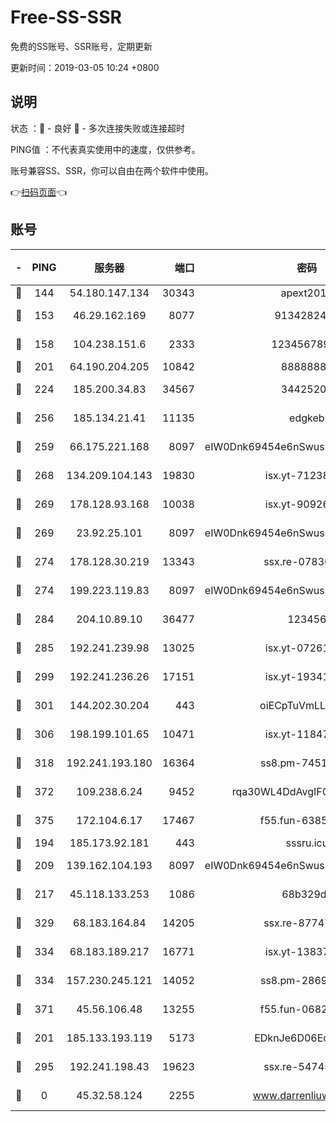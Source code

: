# Free-SS-SSR

免费的SS账号、SSR账号，定期更新

更新时间：2019-03-05 10:24 +0800

## 说明

状态     ：🙂 - 良好 🙁 - 多次连接失败或连接超时

PING值   ：不代表真实使用中的速度，仅供参考。

账号兼容SS、SSR，你可以自由在两个软件中使用。

👉[扫码页面](https://liesauer.github.io/free-ss-ssr.github.io/)👈

## 账号

|-|PING|服务器|端口|密码|加密方式|区域|
|:----:|:----:|:-----:|-----:|:----:|:----:|:----:|
|🙂|144|54.180.147.134|30343|apext2019|chacha20|KR|
|🙂|153|46.29.162.169|8077|9134282479|aes-256-cfb|RU|
|🙂|158|104.238.151.6|2333|12345678900|aes-256-cfb|JP|
|🙂|201|64.190.204.205|10842|88888888|rc4-md5|US|
|🙂|224|185.200.34.83|34567|34425208|aes-256-cfb|US|
|🙂|256|185.134.21.41|11135|edgkeb|aes-256-cfb|GB|
|🙂|259|66.175.221.168|8097|eIW0Dnk69454e6nSwuspv9DmS201tQ0D|aes-256-cfb|US|
|🙂|268|134.209.104.143|19830|isx.yt-71238117|aes-256-cfb|SG|
|🙂|269|178.128.93.168|10038|isx.yt-90926277|aes-256-cfb|SG|
|🙂|269|23.92.25.101|8097|eIW0Dnk69454e6nSwuspv9DmS201tQ0D|aes-256-cfb|US|
|🙂|274|178.128.30.219|13343|ssx.re-07836021|aes-256-cfb|SG|
|🙂|274|199.223.119.83|8097|eIW0Dnk69454e6nSwuspv9DmS201tQ0D|aes-256-cfb|US|
|🙂|284|204.10.89.10|36477|123456|aes-256-cfb|US|
|🙂|285|192.241.239.98|13025|isx.yt-07261682|aes-256-cfb|US|
|🙂|299|192.241.236.26|17151|isx.yt-19341877|aes-256-cfb|US|
|🙂|301|144.202.30.204|443|oiECpTuVmLLxk4Ts|aes-256-cfb|US|
|🙂|306|198.199.101.65|10471|isx.yt-11847851|aes-256-cfb|US|
|🙂|318|192.241.193.180|16364|ss8.pm-74519137|aes-256-cfb|US|
|🙂|372|109.238.6.24|9452|rqa30WL4DdAvgIFG6Fs3znzTa|aes-256-cfb|FR|
|🙂|375|172.104.6.17|17467|f55.fun-63855041|aes-256-cfb|US|
|🙂|194|185.173.92.181|443|sssru.icu|rc4-md5|RU|
|🙂|209|139.162.104.193|8097|eIW0Dnk69454e6nSwuspv9DmS201tQ0D|aes-256-cfb|JP|
|🙂|217|45.118.133.253|1086|68b329da|aes-256-cfb|SG|
|🙂|329|68.183.164.84|14205|ssx.re-87747678|aes-256-cfb|US|
|🙂|334|68.183.189.217|16771|isx.yt-13837724|aes-256-cfb|SG|
|🙂|334|157.230.245.121|14052|ss8.pm-28692844|aes-256-cfb|SG|
|🙂|371|45.56.106.48|13255|f55.fun-06824617|aes-256-cfb|US|
|🙁|201|185.133.193.119|5173|EDknJe6D06EoWDaw|aes-256-cfb|US|
|🙁|295|192.241.198.43|19623|ssx.re-54745370|aes-256-cfb|US|
|🙁|0|45.32.58.124|2255|www.darrenliuwei.com|aes-256-cfb|JP|
